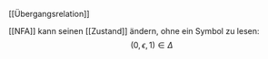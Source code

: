 [[Übergangsrelation]]


[[NFA]] kann seinen [[Zustand]] ändern, ohne ein Symbol zu lesen:
$$(0, \epsilon, 1) \in \Delta$$